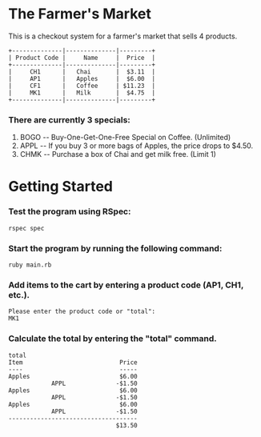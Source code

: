 # The Farmer's Market

This is a checkout system for a farmer's market that sells 4 products. 

```
+--------------|--------------|---------+
| Product Code |     Name     |  Price  |
+--------------|--------------|---------+
|     CH1      |   Chai       |  $3.11  |
|     AP1      |   Apples     |  $6.00  |
|     CF1      |   Coffee     | $11.23  |
|     MK1      |   Milk       |  $4.75  |
+--------------|--------------|---------+
```

### There are currently 3 specials:
1. BOGO -- Buy-One-Get-One-Free Special on Coffee. (Unlimited)
2. APPL -- If you buy 3 or more bags of Apples, the price drops to $4.50.
3. CHMK -- Purchase a box of Chai and get milk free. (Limit 1)

# Getting Started

### Test the program using RSpec:
`rspec spec`

### Start the program by running the following command:

`ruby main.rb`

### Add items to the cart by entering a product code (AP1, CH1, etc.).
```
Please enter the product code or "total": 
MK1
```

### Calculate the total by entering the "total" command.
```
total
Item                           Price
----                           -----
Apples                         $6.00
            APPL              -$1.50
Apples                         $6.00
            APPL              -$1.50
Apples                         $6.00
            APPL              -$1.50
------------------------------------
                              $13.50
```

